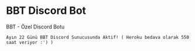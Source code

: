 # BBT Discord Bot
BBT - Özel Discord Botu

```Ayın 22 Günü BBT Discord Sunucusunda Aktif! ( Heroku bedava olarak 550 saat veriyor :') )```
